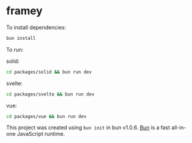# framey

To install dependencies:

```bash
bun install
```

To run:

solid:

```bash
cd packages/solid && bun run dev
```

svelte:
```bash
cd packages/svelte && bun run dev
```

vue:
```bash
cd packages/vue && bun run dev
```


This project was created using `bun init` in bun v1.0.6. [Bun](https://bun.sh) is a fast all-in-one JavaScript runtime.
